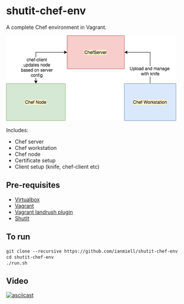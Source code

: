# shutit-chef-env

A complete Chef environment in Vagrant. 

![ShutIt Chef Env](https://raw.githubusercontent.com/ianmiell/shutit-chef-env/master/shutit-chef-env-1.png)

Includes:

- Chef server
- Chef workstation
- Chef node
- Certificate setup
- Client setup (knife, chef-client etc)

## Pre-requisites

- [Virtualbox](https://www.virtualbox.org/wiki/Downloads)
- [Vagrant](https://www.vagrantup.com)
- [Vagrant landrush plugin](https://github.com/vagrant-landrush/landrush#installation)
- [ShutIt](https://ianmiell.github.io/shutit)

## To run

```
git clone --recursive https://github.com/ianmiell/shutit-chef-env
cd shutit-chef-env
./run.sh
```

## Video

[![asciicast](https://asciinema.org/a/hkos3EPsTscvN5y7FJnfOliXA.png)](https://asciinema.org/a/hkos3EPsTscvN5y7FJnfOliXA)
